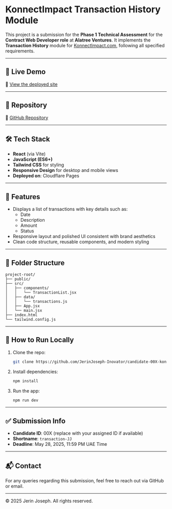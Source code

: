 # KonnectImpact Transaction History Module

This project is a submission for the **Phase 1 Technical Assessment** for the **Contract Web Developer role** at **Alatree Ventures**. It implements the **Transaction History** module for [KonnectImpact.com](https://konnectimpact.com), following all specified requirements.

---

## 🚀 Live Demo

🔗 [View the deployed site](https://konnectimpact-transaction.pages.dev/)

---

## 📂 Repository

🔗 [GitHub Repository](https://github.com/JerinJoseph-Inovator/candidate-00X-konnectimpact-module-transaction-JJ)

---

## 🛠️ Tech Stack

- **React** (via Vite)
- **JavaScript (ES6+)**
- **Tailwind CSS** for styling
- **Responsive Design** for desktop and mobile views
- **Deployed on**: Cloudflare Pages

---

## 📌 Features

- Displays a list of transactions with key details such as:
  - Date
  - Description
  - Amount
  - Status
- Responsive layout and polished UI consistent with brand aesthetics
- Clean code structure, reusable components, and modern styling

---

## 📁 Folder Structure

```
project-root/
├── public/
├── src/
│   ├── components/
│   │   └── TransactionList.jsx
│   ├── data/
│   │   └── transactions.js
│   ├── App.jsx
│   └── main.jsx
├── index.html
└── tailwind.config.js
```

---

## 🧪 How to Run Locally

1. Clone the repo:
   ```bash
   git clone https://github.com/JerinJoseph-Inovator/candidate-00X-konnectimpact-module-transaction-JJ
   ```
2. Install dependencies:
   ```bash
   npm install
   ```
3. Run the app:
   ```bash
   npm run dev
   ```

---

## ✅ Submission Info

- **Candidate ID**: 00X (replace with your assigned ID if available)
- **Shortname**: `transaction-JJ`
- **Deadline**: May 28, 2025, 11:59 PM UAE Time

---

## 📬 Contact

For any queries regarding this submission, feel free to reach out via GitHub or email.

---

© 2025 Jerin Joseph. All rights reserved.
